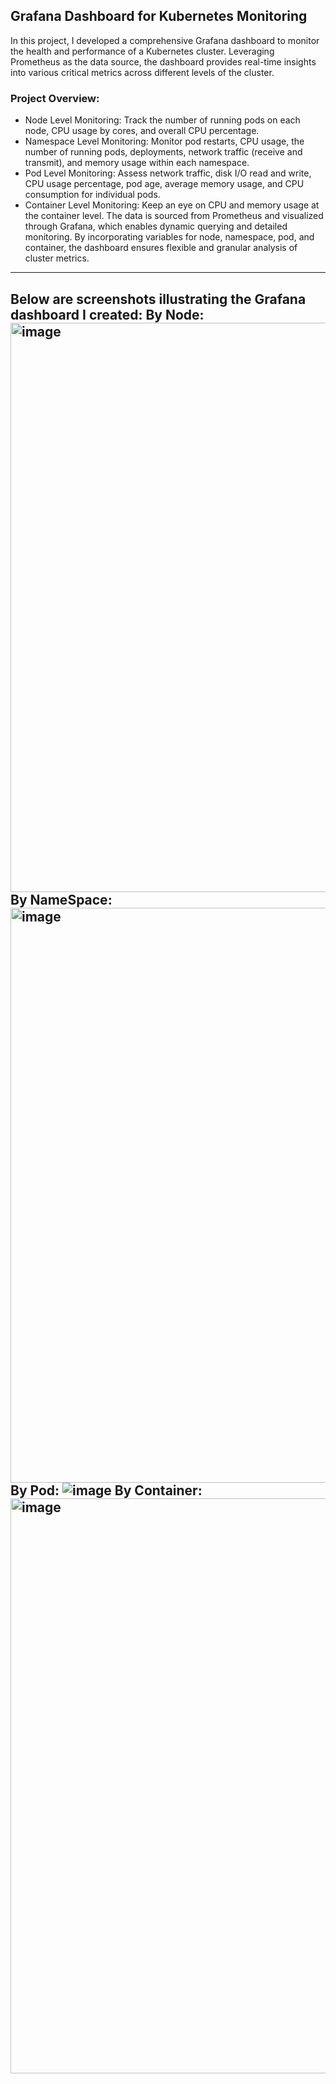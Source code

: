## Grafana Dashboard for Kubernetes Monitoring
In this project, I developed a comprehensive Grafana dashboard to monitor the health and performance of a Kubernetes cluster. Leveraging Prometheus as the data source, the dashboard provides real-time insights into various critical metrics across different levels of the cluster.
### Project Overview:
- Node Level Monitoring: Track the number of running pods on each node, CPU usage by cores, and overall CPU percentage.
- Namespace Level Monitoring: Monitor pod restarts, CPU usage, the number of running pods, deployments, network traffic (receive and transmit), and memory usage within each namespace.
- Pod Level Monitoring: Assess network traffic, disk I/O read and write, CPU usage percentage, pod age, average memory usage, and CPU consumption for individual pods.
- Container Level Monitoring: Keep an eye on CPU and memory usage at the container level.
The data is sourced from Prometheus and visualized through Grafana, which enables dynamic querying and detailed monitoring. By incorporating variables for node, namespace, pod, and container, the dashboard ensures flexible and granular analysis of cluster metrics.
-------------------------------------------------------------------------------------------------------------------------------------------------------------------
Below are screenshots illustrating the Grafana dashboard I created:
By Node:
<img width="911" alt="image" src="https://github.com/user-attachments/assets/4be94b86-26d5-4619-8e23-2d6d6ad31ffd">
By  NameSpace:
<img width="920" alt="image" src="https://github.com/user-attachments/assets/b27fb8c2-3eac-46b7-98b4-dc7e83e1adae">
By Pod:
![image](https://github.com/user-attachments/assets/828d5594-903a-4769-824a-515fe08bd328)
By Container:
<img width="920" alt="image" src="https://github.com/user-attachments/assets/af844777-179b-4833-ae9d-7206376b4f4d">
---
